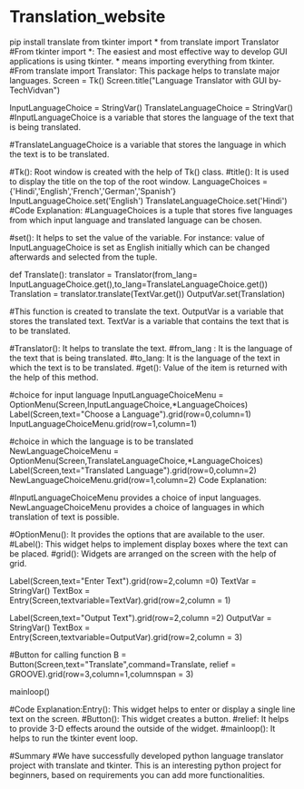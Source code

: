 # Translation_website
pip install translate
from tkinter import *
from translate import Translator
#From tkinter import *: The easiest and most effective way to develop GUI applications is using tkinter. * means importing everything from tkinter.
#From translate import Translator: This package helps to translate major languages.
Screen = Tk()
Screen.title("Language Translator with GUI by- TechVidvan")
 
InputLanguageChoice = StringVar()
TranslateLanguageChoice = StringVar()
#InputLanguageChoice is a variable that stores the language of the text that is being translated.

#TranslateLanguageChoice is a variable that stores the language in which the text is to be translated.

#Tk(): Root window is created with the help of Tk() class.
#title(): It is used to display the title on the top of the root window.
LanguageChoices = {'Hindi','English','French','German','Spanish'}
InputLanguageChoice.set('English')
TranslateLanguageChoice.set('Hindi')
#Code Explanation:
#LanguageChoices is a tuple that stores five languages from which input language and translated language can be chosen.

#set(): It helps to set the value of the variable. For instance: value of InputLanguageChoice is set as English initially which can be changed afterwards and selected from the tuple.

def Translate():
    translator = Translator(from_lang= InputLanguageChoice.get(),to_lang=TranslateLanguageChoice.get())
    Translation = translator.translate(TextVar.get())
    OutputVar.set(Translation)

#This function is created to translate the text. OutputVar is a variable that stores the translated text. TextVar is a variable that contains the text that is to be translated.

#Translator(): It helps to translate the text.
#from_lang : It is the language of the text that is being translated.
#to_lang: It is the language of the text in which the text is to be translated.
#get(): Value of the item is returned with the help of this method.    

#choice for input language
InputLanguageChoiceMenu = OptionMenu(Screen,InputLanguageChoice,*LanguageChoices)
Label(Screen,text="Choose a Language").grid(row=0,column=1)
InputLanguageChoiceMenu.grid(row=1,column=1)
 
#choice in which the language is to be translated
NewLanguageChoiceMenu = OptionMenu(Screen,TranslateLanguageChoice,*LanguageChoices)
Label(Screen,text="Translated Language").grid(row=0,column=2)
NewLanguageChoiceMenu.grid(row=1,column=2)
Code Explanation:

#InputLanguageChoiceMenu provides a choice of input languages. NewLanguageChoiceMenu provides a choice of languages in which translation of text is possible.

#OptionMenu(): It provides the options that are available to the user.
#Label(): This widget helps to implement display boxes where the text can be placed.
#grid(): Widgets are arranged on the screen with the help of grid.

Label(Screen,text="Enter Text").grid(row=2,column =0)
TextVar = StringVar()
TextBox = Entry(Screen,textvariable=TextVar).grid(row=2,column = 1)
 
Label(Screen,text="Output Text").grid(row=2,column =2)
OutputVar = StringVar()
TextBox = Entry(Screen,textvariable=OutputVar).grid(row=2,column = 3)
 
#Button for calling function
B = Button(Screen,text="Translate",command=Translate, relief = GROOVE).grid(row=3,column=1,columnspan = 3)
 
mainloop()

#Code Explanation:Entry(): This widget helps to enter or display a single line text on the screen.
#Button(): This widget creates a button.
#relief: It helps to provide 3-D effects around the outside of the widget.
#mainloop(): It helps to run the tkinter event loop.

#Summary
#We have successfully developed python language translator project with translate and tkinter. This is an interesting python project for beginners, based on requirements you can add more functionalities.


